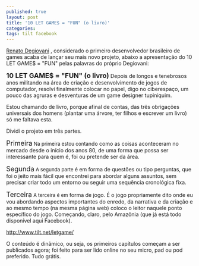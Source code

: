 ```yaml
---
published: true
layout: post
title: '10 LET GAME$ = "FUN" (o livro)'
categories: 
tags: tilt facebook
---
```


 
<a href="http://pt.wikipedia.org/wiki/Renato_Degiovani" target="_blank">Renato Degiovani</a>
, considerado o primeiro desenvolvedor brasileiro de games acaba de lan&#231;ar seu mais novo projeto, abaixo a apresenta&#231;&#227;o do 10 LET GAME$ = &quot;FUN&quot; pelas palavras do pr&#243;prio Degiovani:
 
<strong><font size="4">10 LET GAME$ = &quot;FUN&quot; (o livro)</font></strong>
Depois de longos e tenebrosos anos militando na &#225;rea de cria&#231;&#227;o e desenvolvimento de jogos de computador, resolv&#237; finalmente colocar no papel, digo no ciberespa&#231;o, um pouco das agruras e desventuras de um game designer tupiniquim.
 
<span style="text-align: justify;">Estou chamando de livro, porque afinal de contas, das tr&#234;s obriga&#231;&#245;es universais dos homens (plantar uma &#225;rvore, ter filhos e escrever um livro) s&#243; me faltava esta.</span>
 
Dividi o projeto em tr&#234;s partes.
 
<font size="4">Primeira</font>
<font size="2">Na primeira estou conta</font>ndo como as coisas aconteceram no mercado desde o in&#237;cio dos anos 80, de uma forma que possa ser interessante para quem &#233;, foi ou pretende ser da &#225;rea.
 
<font size="4">Segunda</font>
<span style="text-align: justify;"><font size="2">A segunda parte </font>&#233; em forma de quest&#245;es ou tipo perguntas, que foi o jeito mais f&#225;cil que encontrei para abordar alguns assuntos, sem precisar criar todo um entorno ou seguir uma sequ&#234;ncia cronol&#243;gica fixa.</span>
 
<font size="4">Terceira</font>
<font size="2">A terceira &#233; em</font> forma de jogo. &#201; o jogo propriamente dito onde eu vou abordando aspectos importantes do enredo, da narrativa e da cria&#231;&#227;o e ao mesmo tempo (na mesma p&#225;gina web) coloco o leitor naquele ponto espec&#237;fico do jogo. Come&#231;ando, claro, pelo Amaz&#244;nia (que j&#225; est&#225; todo dispon&#237;vel aqui Facebook).
 
<font color="#888888"><a href="http://www.tilt.net/letgame/" target="_blank">http://www.tilt.net/letgame/</a>
</font>
 
O conte&#250;do &#233; din&#226;mico, ou seja, os primeiros cap&#237;tulos come&#231;am a ser publicados agora; foi feito para ser lido online no seu micro, pad ou pod preferido. Tudo gr&#225;tis.
 
